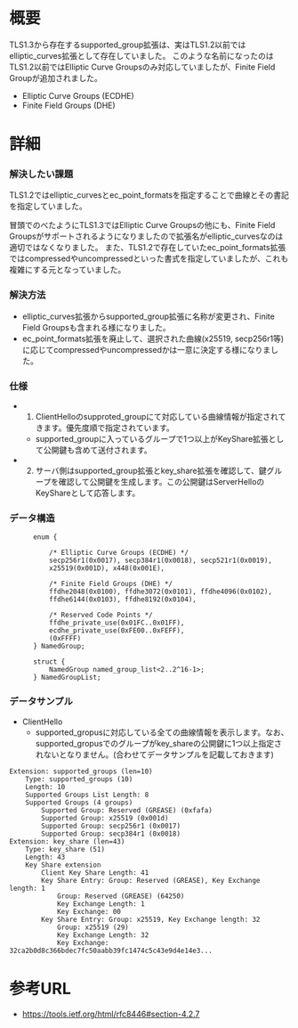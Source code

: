 # 概要
TLS1.3から存在するsupported_group拡張は、実はTLS1.2以前ではelliptic_curves拡張として存在していました。
このような名前になったのはTLS1.2以前ではElliptic Curve Groupsのみ対応していましたが、Finite Field Groupが追加されました。
- Elliptic Curve Groups (ECDHE)
- Finite Field Groups (DHE)

# 詳細

### 解決したい課題
TLS1.2ではelliptic_curvesとec_point_formatsを指定することで曲線とその書記を指定していました。

冒頭でのべたようにTLS1.3ではElliptic Curve Groupsの他にも、Finite Field Groupsがサポートされるようになりましたので拡張名がelliptic_curvesなのは適切ではなくなりました。
また、TLS1.2で存在していたec_point_formats拡張ではcompressedやuncompressedといった書式を指定していましたが、これも複雑にする元となっていました。

### 解決方法
- elliptic_curves拡張からsupported_group拡張に名称が変更され、Finite Field Groupsも含まれる様になりました。
- ec_point_formats拡張を廃止して、選択された曲線(x25519, secp256r1等)に応じてcompressedやuncompressedかは一意に決定する様になりました。

### 仕様
- 1. ClientHelloのsupproted_groupにて対応している曲線情報が指定されてきます。優先度順で指定されています。
  - supported_groupに入っているグループで1つ以上がKeyShare拡張として公開鍵も含めて送付されます。
- 2. サーバ側はsupported_group拡張とkey_share拡張を確認して、鍵グループを確認して公開鍵を生成します。この公開鍵はServerHelloのKeyShareとして応答します。

### データ構造
```
      enum {

          /* Elliptic Curve Groups (ECDHE) */
          secp256r1(0x0017), secp384r1(0x0018), secp521r1(0x0019),
          x25519(0x001D), x448(0x001E),

          /* Finite Field Groups (DHE) */
          ffdhe2048(0x0100), ffdhe3072(0x0101), ffdhe4096(0x0102),
          ffdhe6144(0x0103), ffdhe8192(0x0104),

          /* Reserved Code Points */
          ffdhe_private_use(0x01FC..0x01FF),
          ecdhe_private_use(0xFE00..0xFEFF),
          (0xFFFF)
      } NamedGroup;

      struct {
          NamedGroup named_group_list<2..2^16-1>;
      } NamedGroupList;
```

### データサンプル
- ClientHello
  - supported_gropusに対応している全ての曲線情報を表示します。なお、supported_gropusでのグループがkey_shareの公開鍵に1つ以上指定されないとなりません。(合わせてデータサンプルを記載しておきます)
```
Extension: supported_groups (len=10)
    Type: supported_groups (10)
    Length: 10
    Supported Groups List Length: 8
    Supported Groups (4 groups)
        Supported Group: Reserved (GREASE) (0xfafa)
        Supported Group: x25519 (0x001d)
        Supported Group: secp256r1 (0x0017)
        Supported Group: secp384r1 (0x0018)
Extension: key_share (len=43)
    Type: key_share (51)
    Length: 43
    Key Share extension
        Client Key Share Length: 41
        Key Share Entry: Group: Reserved (GREASE), Key Exchange length: 1
            Group: Reserved (GREASE) (64250)
            Key Exchange Length: 1
            Key Exchange: 00
        Key Share Entry: Group: x25519, Key Exchange length: 32
            Group: x25519 (29)
            Key Exchange Length: 32
            Key Exchange: 32ca2b0d8c366bdec7fc50aabb39fc1474c5c43e9d4e14e3...
```

# 参考URL
- https://tools.ietf.org/html/rfc8446#section-4.2.7
